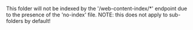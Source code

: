 This folder will not be indexed by the '/web-content-index/*' endpoint due to the presence of the 'no-index' file. NOTE: this does not apply to sub-folders by default!